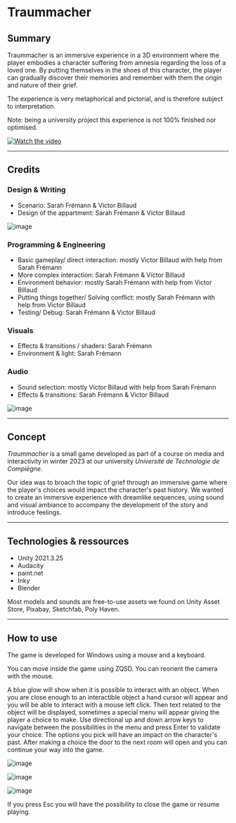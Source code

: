 # Traummacher

## Summary

Traummacher is an immersive experience in a 3D environment where the player embodies a character suffering from amnesia regarding the loss of a loved one. By putting themselves in the shoes of this character, the player can gradually discover their memories and remember with them the origin and nature of their grief.

The experience is very metaphorical and pictorial, and is therefore subject to interpretation.

Note: being a university project this experience is not 100% finished nor optimised.

[![Watch the video](ReadMeRessources/preview.png)](ReadMeRessources/Trailer.mp4)

---

## Credits

### Design & Writing

- Scenario: Sarah Frémann & Victor Billaud
- Design of the appartment: Sarah Frémann & Victor Billaud

![image](ReadMeRessources/AppartmentPlan.png)

### Programming & Engineering

- Basic gameplay/ direct interaction: mostly Victor Billaud with help from Sarah Frémann
- More complex interaction: Sarah Frémann & Victor Billaud
- Environment behavior: mostly Sarah Frémann with help from Victor Billaud
- Putting things together/ Solving conflict: mostly Sarah Frémann with help from Victor Billaud
- Testing/ Debug: Sarah Frémann & Victor Billaud

### Visuals

- Effects & transitions / shaders: Sarah Frémann
- Environment & light: Sarah Frémann

### Audio 

- Sound selection: mostly Victor Billaud with help from Sarah Frémann
- Effects & transitions: Sarah Frémann & Victor Billaud

![image](ReadMeRessources/SoundInteraction.png)

---

## Concept

*Traummacher* is a small game developed as part of a course on media and interactivity in winter 2023 at our university *Université de Technologie de Compiègne*. 

Our idea was to broach the topic of grief through an immersive game where the player's choices would impact the character's past history. We wanted to create an immersive experience with dreamlike sequences, using sound and visual ambiance to accompany the development of the story and introduce feelings.

---

## Technologies & ressources

- Unity 2021.3.25
- Audacity
- paint.net
- Inky
- Blender

Most models and sounds are free-to-use assets we found on Unity Asset Store, Pixabay, Sketchfab, Poly Haven. 

---

## How to use

The game is developed for Windows using a mouse and a keyboard. 

You can move inside the game using ZQSD. You can reorient the camera with the mouse. 

A blue glow will show when it is possible to interact with an object. When you are close enough to an interactible object a hand cursor will appear and you will be able to interact with a mouse left click. Then text related to the object will be displayed, sometimes a special menu will appear giving the player a choice to make. Use directional up and down arrow keys to navigate between the possibilities in the menu and press Enter to validate your choice. The options you pick will have an impact on the character's past. After making a choice the door to the next room will open and you can continue your way into the game.

![image](ReadMeRessources/InteractionHandCursor.png)

![image](ReadMeRessources/ChoiceMenu.png)

![image](ReadMeRessources/OpenDoor.png)

If you press Esc you will have the possibility to close the game or resume playing.
